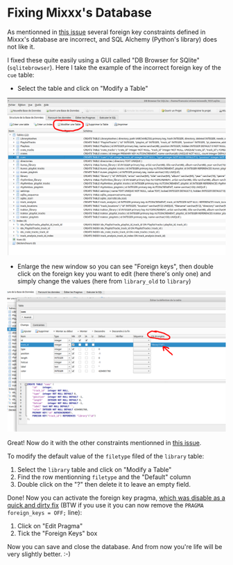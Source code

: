 # Fixing Mixxx's Database

As mentionned in [this issue](https://github.com/mixxxdj/mixxx/issues/12328) several foreign key constraints defined in Mixxx's database are incorrect, and SQL Alchemy (Python's library) does not like it.

I fixed these quite easily using a GUI called "DB  Browser for SQlite" (`sqlitebrowser`). Here I take the example of the incorrect foreign key of the `cue` table:

- Select the table and click on "Modify a Table"

![modify the table](images/fix_mixxx_db_01.png)

- Enlarge the new window so you can see "Foreign keys", then double click on the foreign key you want to edit (here there's only one) and simply change the values (here from `library_old` to `library`)

![modify the foreign key](images/fix_mixxx_db_02.png)

Great! Now do it with the other constraints mentionned in [this issue](https://github.com/mixxxdj/mixxx/issues/12328).

To modify the default value of the `filetype` filed of the `library` table:  

1. Select the `library` table and click on "Modify a Table"
2. Find the row mentionning `filetype` and the "Default" column
3. Double click on the "?" then delete it to leave an empty field.

Done! Now you can activate the foreign key pragma, [which was disable as a quick and dirty fix](https://github.com/mixxxdj/mixxx/blob/main/tools/mixxxdb_cleanup.sql) (BTW if you use it you can now remove the `PRAGMA foreign_keys = OFF;` line):

1. Click on "Edit Pragma"  
2. Tick the "Foreign Keys" box

Now you can save and close the database. And from now you're life will be very slightly better. :-)
